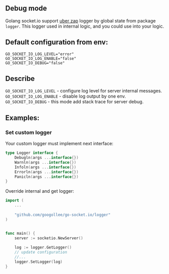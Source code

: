 ## Debug mode

Golang socket.io support [uber zap](https://github.com/uber-go/zap) logger by global state from package `logger`.
This logger used in internal logic, and you could use into your logic.

## Default configuration from env:
```
GO_SOCKET_IO_LOG_LEVEL="error"
GO_SOCKET_IO_LOG_ENABLE="false"
GO_SOCKET_IO_DEBUG="false"
```

## Describe 

`GO_SOCKET_IO_LOG_LEVEL` - configure log level for server internal messages. <br/>
`GO_SOCKET_IO_LOG_ENABLE` - disable log output by one env. <br/>
`GO_SOCKET_IO_DEBUG` - this mode add stack trace for server debug. <br/>

## Examples:

### Set custom logger

Your custom logger must implement next interface:

```go
type Logger interface {
    Debugln(args ...interface{})
    Warnln(args ...interface{})
    Infoln(args ...interface{})
    Errorln(args ...interface{})
    Panicln(args ...interface{})
}
```

Override internal and get logger:

```go
import (
	...
	
    "github.com/googollee/go-socket.io/logger"
)


func main() {
    server := socketio.NewServer()
	
	log := logger.GetLogger()
    // update configuration
	//...
	logger.SetLogger(log)
}
```
